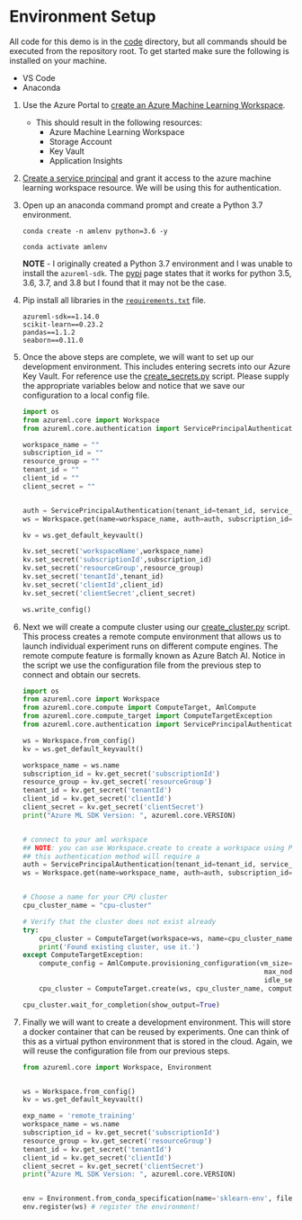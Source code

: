 # Environment Setup

All code for this demo is in the [code](code) directory, but all commands should be executed from the repository root. To get started make sure the following is installed on your machine. 
- VS Code
- Anaconda


1. Use the Azure Portal to [create an Azure Machine Learning Workspace](https://docs.microsoft.com/en-us/azure/machine-learning/how-to-manage-workspace).   
    - This should result in the following resources:
        - Azure Machine Learning Workspace
        - Storage Account
        - Key Vault
        - Application Insights

1. [Create a service principal](https://docs.microsoft.com/en-us/azure/active-directory/develop/howto-create-service-principal-portal) and grant it access to the azure machine learning workspace resource. We will be using this for authentication.  


1. Open up an anaconda command prompt and create a Python 3.7 environment.    
    ```
    conda create -n amlenv python=3.6 -y

    conda activate amlenv
    ```
    **NOTE** - I originally created a Python 3.7 environment and I was unable to install the `azureml-sdk`. The [pypi](https://pypi.org/project/azureml-sdk/) page states that it works for python 3.5, 3.6, 3.7, and 3.8 but I found that it may not be the case.

1. Pip install all libraries in the [`requirements.txt`](code/requirements.txt) file.  
    ```
    azureml-sdk==1.14.0
    scikit-learn==0.23.2
    pandas==1.1.2
    seaborn==0.11.0
    ```


1. Once the above steps are complete, we will want to set up our development environment. This includes entering secrets into our Azure Key Vault. For reference use the [create_secrets.py](../code/create_secrets.py) script. Please supply the appropriate variables below and notice that we save our configuration to a local config file.  
    ```python
    import os 
    from azureml.core import Workspace
    from azureml.core.authentication import ServicePrincipalAuthentication

    workspace_name = ""
    subscription_id = ""
    resource_group = ""
    tenant_id = ""
    client_id = ""
    client_secret = ""


    auth = ServicePrincipalAuthentication(tenant_id=tenant_id, service_principal_id=client_id, service_principal_password=client_secret)
    ws = Workspace.get(name=workspace_name, auth=auth, subscription_id=subscription_id, resource_group=resource_group)

    kv = ws.get_default_keyvault()

    kv.set_secret('workspaceName',workspace_name)
    kv.set_secret('subscriptionId',subscription_id)
    kv.set_secret('resourceGroup',resource_group)
    kv.set_secret('tenantId',tenant_id)
    kv.set_secret('clientId',client_id)
    kv.set_secret('clientSecret',client_secret)

    ws.write_config()
    ```

1. Next we will create a compute cluster using our [create_cluster.py](../code/create_cluster.py) script. This process creates a remote compute environment that allows us to launch individual experiment runs on different compute engines. The remote compute feature is formally known as Azure Batch AI. Notice in the script we use the configuration file from the previous step to connect and obtain our secrets.  
    ```python
    import os 
    from azureml.core import Workspace
    from azureml.core.compute import ComputeTarget, AmlCompute
    from azureml.core.compute_target import ComputeTargetException
    from azureml.core.authentication import ServicePrincipalAuthentication

    ws = Workspace.from_config()
    kv = ws.get_default_keyvault()

    workspace_name = ws.name
    subscription_id = kv.get_secret('subscriptionId')
    resource_group = kv.get_secret('resourceGroup')
    tenant_id = kv.get_secret('tenantId')
    client_id = kv.get_secret('clientId')
    client_secret = kv.get_secret('clientSecret')
    print("Azure ML SDK Version: ", azureml.core.VERSION)


    # connect to your aml workspace
    ## NOTE: you can use Workspace.create to create a workspace using Python.  
    ## this authentication method will require a 
    auth = ServicePrincipalAuthentication(tenant_id=tenant_id, service_principal_id=client_id, service_principal_password=client_secret)
    ws = Workspace.get(name=workspace_name, auth=auth, subscription_id=subscription_id, resource_group=resource_group)


    # Choose a name for your CPU cluster
    cpu_cluster_name = "cpu-cluster"

    # Verify that the cluster does not exist already
    try:
        cpu_cluster = ComputeTarget(workspace=ws, name=cpu_cluster_name)
        print('Found existing cluster, use it.')
    except ComputeTargetException:
        compute_config = AmlCompute.provisioning_configuration(vm_size='STANDARD_D2_V2',
                                                                max_nodes=4, 
                                                                idle_seconds_before_scaledown=1800)
        cpu_cluster = ComputeTarget.create(ws, cpu_cluster_name, compute_config)

    cpu_cluster.wait_for_completion(show_output=True)
    ```

1. Finally we will want to create a development environment. This will store a docker container that can be reused by experiments. One can think of this as a virtual python environment that is stored in the cloud. Again, we will reuse the configuration file from our previous steps.  
    ```python
    from azureml.core import Workspace, Environment


    ws = Workspace.from_config()
    kv = ws.get_default_keyvault()

    exp_name = 'remote_training'
    workspace_name = ws.name
    subscription_id = kv.get_secret('subscriptionId')
    resource_group = kv.get_secret('resourceGroup')
    tenant_id = kv.get_secret('tenantId')
    client_id = kv.get_secret('clientId')
    client_secret = kv.get_secret('clientSecret')
    print("Azure ML SDK Version: ", azureml.core.VERSION)


    env = Environment.from_conda_specification(name='sklearn-env', file_path='.azureml/env.yml')
    env.register(ws) # register the environment!
    ```